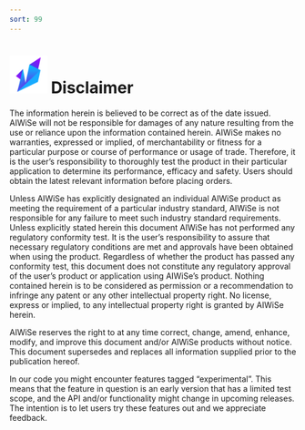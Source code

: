 ```yaml
---
sort: 99
---
```


#  <img src="https://raw.githubusercontent.com/DeepWiSe888/AIWiSeDoc/main/img/AIWISE.png" width="66" height="66"/>  Disclaimer


The information herein is believed to be correct as of the date issued. AIWiSe will not be responsible for damages of any nature resulting from the use or reliance upon the information contained herein. AIWiSe makes no warranties, expressed or implied, of merchantability or fitness for a particular purpose or course of performance or usage of trade. Therefore, it is the user’s responsibility to thoroughly test the product in their particular application to determine its performance, efficacy and safety. Users should obtain the latest relevant information before placing orders.

Unless AIWiSe has explicitly designated an individual AIWiSe product as meeting the requirement of a particular industry standard, AIWiSe is not responsible for any failure to meet such industry standard requirements. Unless explicitly stated herein this document AIWiSe has not performed any regulatory conformity test. It is the user’s responsibility to assure that necessary regulatory conditions are met and approvals have been obtained when using the product. Regardless of whether the product has passed any conformity test, this document does not constitute any regulatory approval of the user’s product or application using AIWiSe’s product. Nothing contained herein is to be considered as permission or a recommendation to infringe any patent or any other intellectual property right. No license, express or implied, to any intellectual property right is granted by AIWiSe herein.

AIWiSe reserves the right to at any time correct, change, amend, enhance, modify, and improve this document and/or AIWiSe products without notice. This document supersedes and replaces all information supplied prior to the publication hereof.

In our code you might encounter features tagged “experimental”. This means that the feature in question is an early version that has a limited test scope, and the API and/or functionality might change in upcoming releases. The intention is to let users try these features out and we appreciate feedback.